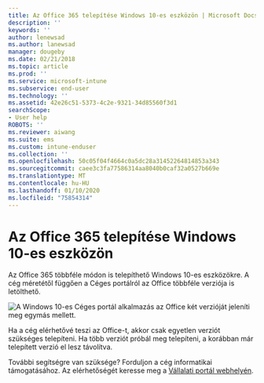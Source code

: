 ```yaml
---
title: Az Office 365 telepítése Windows 10-es eszközön | Microsoft Docs
description: ''
keywords: ''
author: lenewsad
ms.author: lanewsad
manager: dougeby
ms.date: 02/21/2018
ms.topic: article
ms.prod: ''
ms.service: microsoft-intune
ms.subservice: end-user
ms.technology: ''
ms.assetid: 42e26c51-5373-4c2e-9321-34d85560f3d1
searchScope:
- User help
ROBOTS: ''
ms.reviewer: aiwang
ms.suite: ems
ms.custom: intune-enduser
ms.collection: ''
ms.openlocfilehash: 50c05f04f4664c0a5dc28a31452264814853a343
ms.sourcegitcommit: caee3c3fa77586314aa8040b0caf32a0527b669e
ms.translationtype: MT
ms.contentlocale: hu-HU
ms.lasthandoff: 01/10/2020
ms.locfileid: "75854314"
---
```

# <a name="installing-office-365-on-your-windows-10-device"></a>Az Office 365 telepítése Windows 10-es eszközön

Az Office 365 többféle módon is telepíthető Windows 10-es eszközökre. A cég méretétől függően a Céges portálról az Office többféle verziója is letölthető.

![A Windows 10-es Céges portál alkalmazás az Office két verzióját jeleníti meg egymás mellett.](./media/multiple-office-installs-cp-win10.png)

Ha a cég elérhetővé teszi az Office-t, akkor csak egyetlen verziót szükséges telepíteni. Ha több verziót próbál meg telepíteni, a korábban már telepített verzió el lesz távolítva.

További segítségre van szüksége? Forduljon a cég informatikai támogatásához. Az elérhetőségét keresse meg a [Vállalati portál webhelyén](https://go.microsoft.com/fwlink/?linkid=2010980).
